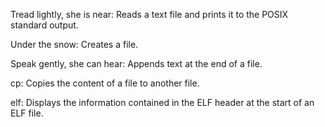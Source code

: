 Tread lightly, she is near: Reads a text file and prints it to the POSIX standard output.

Under the snow: Creates a file.

Speak gently, she can hear: Appends text at the end of a file.

cp: Copies the content of a file to another file.

elf: Displays the information contained in the ELF header at the start of an ELF file.
